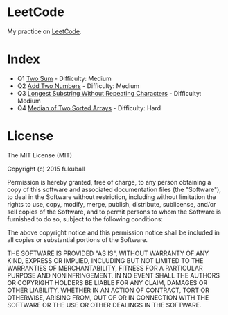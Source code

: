 LeetCode
========
My practice on [LeetCode](https://leetcode.com/).

Index
=========
- Q1 [Two Sum](https://github.com/fukuball/LeetCode/tree/master/Q001) - Difficulty: Medium
- Q2 [Add Two Numbers](https://github.com/fukuball/LeetCode/tree/master/Q002) - Difficulty: Medium
- Q3 [Longest Substring Without Repeating Characters](https://github.com/fukuball/LeetCode/tree/master/Q003) - Difficulty: Medium
- Q4 [Median of Two Sorted Arrays](https://github.com/fukuball/LeetCode/tree/master/Q004) - Difficulty: Hard

License
=========
The MIT License (MIT)

Copyright (c) 2015 fukuball

Permission is hereby granted, free of charge, to any person obtaining a copy
of this software and associated documentation files (the "Software"), to deal
in the Software without restriction, including without limitation the rights
to use, copy, modify, merge, publish, distribute, sublicense, and/or sell
copies of the Software, and to permit persons to whom the Software is
furnished to do so, subject to the following conditions:

The above copyright notice and this permission notice shall be included in all
copies or substantial portions of the Software.

THE SOFTWARE IS PROVIDED "AS IS", WITHOUT WARRANTY OF ANY KIND, EXPRESS OR
IMPLIED, INCLUDING BUT NOT LIMITED TO THE WARRANTIES OF MERCHANTABILITY,
FITNESS FOR A PARTICULAR PURPOSE AND NONINFRINGEMENT. IN NO EVENT SHALL THE
AUTHORS OR COPYRIGHT HOLDERS BE LIABLE FOR ANY CLAIM, DAMAGES OR OTHER
LIABILITY, WHETHER IN AN ACTION OF CONTRACT, TORT OR OTHERWISE, ARISING FROM,
OUT OF OR IN CONNECTION WITH THE SOFTWARE OR THE USE OR OTHER DEALINGS IN THE
SOFTWARE.